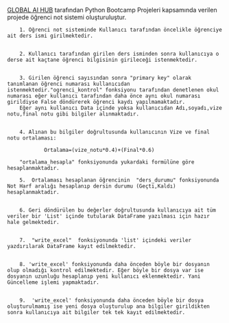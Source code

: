 [GLOBAL AI HUB](https://globalaihub.com/)  tarafından Python Bootcamp Projeleri kapsamında verilen projede öğrenci not sistemi oluşturuluştur. 

        1. Öğrenci not sisteminde Kullanıcı tarafından öncelikle öğrenciye ait ders ismi girilmektedir.


        2. Kullanıcı tarafından girilen ders isminden sonra kullanıcıya o derse ait kaçtane öğrenci bilgisinin girileceği istenmektedir.


        3. Girilen öğrenci sayısından sonra "primary key" olarak tanımlanan öğrenci numarası kullanıcıdan istenmektedir."ogrenci_kontrol" fonksiyonu tarafından denetlenen okul numarası eğer kullanıcı tarafından daha önce aynı okul numarası girildiyse False döndürerek öğrenci kaydı yapılmamaktadır.
        Eğer aynı kullanıcı Data içinde yoksa kullanıcıdan Adı,soyadı,vize notu,final notu gibi bilgiler alınmaktadır.


        4. Alınan bu bilgiler doğrultusunda kullanıcının Vize ve final notu ortalaması:

                Ortalama=(vize_notu*0.4)+(Final*0.6)
        
        "ortalama_hesapla" fonksiyonunda yukardaki formülüne göre hesaplanmaktadır.

        5.  Ortalaması hesaplanan öğrencinin  "ders_durumu" fonksiyonunda Not Harf aralığı hesaplanıp dersin durumu (Geçti,Kaldı) hesaplanmaktadır.


        6. Geri döndürülen bu değerler doğrultusunda kullanıcıya ait tüm veriler bir 'List' içinde tutularak DataFrame yazılması için hazır hale gelmektedir.


        7.  "write_excel"  fonksiyonunda 'list' içindeki veriler yazdırılarak DataFrame kayıt edilmektedir.


        8. 'write_excel' fonksiyonunda daha önceden böyle bir dosyanın olup olmadığı kontrol edilmektedir. Eğer böyle bir dosya var ise dosyanın uzunluğu hesaplanıp yeni kullanıcı eklenmektedir. Yani Güncelleme işlemi yapmaktadır.

        
        9.  'write_excel' fonksiyonunda daha önceden böyle bir dosya oluşturulmamış ise yeni dosya oluşturulup ana bilgiler girildikten sonra kullanıcıya ait bilgiler tek tek kayıt edilmektedir.

